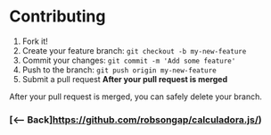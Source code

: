 # Contributing

1. Fork it!
2. Create your feature branch: `git checkout -b my-new-feature` 
3. Commit your changes: `git commit -m 'Add some feature'`
4. Push to the branch: `git push origin my-new-feature`
5. Submit a pull request
 **After your pull request is merged**

 After your pull request is merged, you
 can safely delete your branch.

 ### [<-- Back]https://github.com/robsongap/calculadora.js/)

